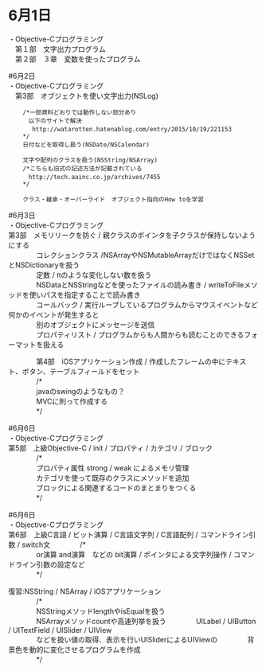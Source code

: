 # 6月1日  
・Objective-Cプログラミング  
　第１部　文字出力プログラム  
　第２部　３章　変数を使ったプログラム  
  

#6月2日  
・Objective-Cプログラミング  
　第3部　オブジェクトを使い文字出力(NSLog)  
  
        /*一部資料どおりでは動作しない部分あり  
        　以下のサイトで解決　
        　 http://watarotten.hatenablog.com/entry/2015/10/19/221153  
        */  
        日付などを取得し扱う(NSDate/NSCalendar)  
          
        文字や配列のクラスを扱う(NSString/NSArray)  
        /*こちらも旧式の記述方法が記載されている  
        　http://tech.aainc.co.jp/archives/7455  
        */  
  
        クラス・継承・オーバーライド　オブジェクト指向のHow toを学習  
  
#6月3日  
・Objective-Cプログラミング  
第3部　メモリリークを防ぐ / 親クラスのポインタを子クラスが保持しないようにする  
　　　　コレクションクラス /NSArrayやNSMutableArrayだけではなくNSSetとNSDictionaryを扱う  
　　　　定数 / πのような変化しない数を扱う  
　　　　NSDataとNSStringなどを使ったファイルの読み書き / writeToFileメソッドを使いパスを指定することで読み書き  
　　　　コールバック / 実行ループしているプログラムからマウスイベントなど何かのイベントが発生すると  
　　　　別のオブジェクトにメッセージを送信  
　　　　プロパティリスト / プログラムからも人間からも読むことのできるフォーマットを扱える  
  
　　　　第4部　iOSアプリケーション作成 / 作成したフレームの中にテキスト、ボタン、テーブルフィールドをセット  
　　　　/*  
　　　　javaのswingのようなもの？  
　　　　MVCに則って作成する  
　　　　*/  
  
#6月6日  
・Objective-Cプログラミング  
第5部　上級Objective-C / init / プロパティ / カテゴリ / ブロック  
　　　　/*  
　　　　プロパティ属性 strong / weak によるメモリ管理    
　　　　カテゴリを使って既存のクラスにメソッドを追加  
　　　　ブロックによる関連するコードのまとまりをつくる  
　　　　*/  
  
#6月6日  
・Objective-Cプログラミング  
第6部　上級C言語 / ビット演算 / C言語文字列 / C言語配列 / コマンドライン引数 / switch文
　　　　/*  
　　　　or演算 and演算　などの bit演算 / ポインタによる文字列操作 / コマンドライン引数の設定など  
　　　　*/  
  
復習:NSString / NSArray / iOSアプリケーション  
　　　　/*  
　　　　NSStringメソッドlengthやisEqualを扱う  
　　　　NSArrayメソッドcountや高速列挙を扱う
　　　　UILabel / UIButton / UITextField / UISlider / UIView  
　　　　などを扱い値の取得、表示を行いUISliderによるUIViewの
　　　　背景色を動的に変化させるプログラムを作成  
　　　　*/


